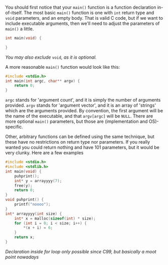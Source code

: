You should first notice that your `main()` function is a function declaration in-of-itself.
The most basic `main()` function is one with `int` return type and `void` parameters, and an empty body. That is valid C code, but if we want to include executable arguments, then we'll need to adjust the parameters of `main()` a little.

```c title:"most basic valid main()"
int main(void) {
	
}
```
*You may also exclude* `void`*, as it is optional.*

A more reasonable `main()` function would look like this:
```c title:"more useful main()"
#include <stdio.h>
int main(int argc, char** argv) {
	return 0;
}
```
`argc` stands for 'argument count', and it is simply the number of arguments provided.
`argv` stands for 'argument vector', and it is an array of 'strings' which are the arguments provided.
By convention, the first argument will be the name of the executable, and that `argv[argc]` will be `NULL`. 
There are more optional `main()` parameters, but those are (implementation and OS)-specific. 

Other, arbitrary functions can be defined using the same technique, but these have no restrictions on return type nor parameters. If you really wanted you could return nothing and have 101 parameters, but it would be very clunky.
Here are a few examples
```c title:"function declaration examples"
#include <stdio.h>
#include <stdlib.h>
int main(void) {
	puhprint();
	int* y = arrayyyy(7);
	free(y);
	return 0;
}
void puhprint() {
	printf("noooo");
}
int* arrayyyy(int size) {
	int* x = malloc(sizeof(int) * size);
	for (int i = 0; i < size; i++) {
		*(x + i) = 6;
	}
	return x;
}
```
*Declaration inside for loop only possible since C99, but basically a moot point nowadays*

